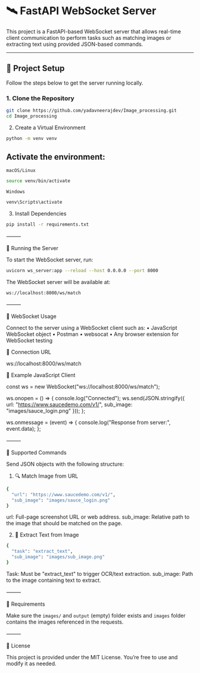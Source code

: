 # 🛰️ FastAPI WebSocket Server

This project is a FastAPI-based WebSocket server that allows real-time client communication to perform tasks such as matching images or extracting text using provided JSON-based commands.

---

## 📁 Project Setup

Follow the steps below to get the server running locally.

### 1. Clone the Repository

```bash
git clone https://github.com/yadavneerajdev/Image_processing.git
cd Image_processing
```

2. Create a Virtual Environment

```bash
python -m venv venv
```

## Activate the environment:

`macOS/Linux`

```bash
source venv/bin/activate
```

`Windows`

```bash
venv\Scripts\activate
```

3. Install Dependencies

```bash
pip install -r requirements.txt
```

⸻

🚀 Running the Server

To start the WebSocket server, run:

```bash
uvicorn ws_server:app --reload --host 0.0.0.0 --port 8000
```

The WebSocket server will be available at:

`ws://localhost:8000/ws/match`

⸻

🔌 WebSocket Usage

Connect to the server using a WebSocket client such as:
• JavaScript WebSocket object
• Postman
• websocat
• Any browser extension for WebSocket testing

🔗 Connection URL

ws://localhost:8000/ws/match

🧠 Example JavaScript Client

const ws = new WebSocket("ws://localhost:8000/ws/match");

ws.onopen = () => {
console.log("Connected");
ws.send(JSON.stringify({
url: "https://www.saucedemo.com/v1/",
sub_image: "images/sauce_login.png"
}));
};

ws.onmessage = (event) => {
console.log("Response from server:", event.data);
};

⸻

🧪 Supported Commands

Send JSON objects with the following structure:

1. 🔍 Match Image from URL

```bash
{
  "url": "https://www.saucedemo.com/v1/",
  "sub_image": "images/sauce_login.png"
}
```

url: Full-page screenshot URL or web address.
sub_image: Relative path to the image that should be matched on the page.

2. 📝 Extract Text from Image

```bash
{
  "task": "extract_text",
  "sub_image": "images/sub_image.png"
}
```

Task: Must be "extract_text" to trigger OCR/text extraction.
sub_image: Path to the image containing text to extract.

⸻

📄 Requirements

Make sure the `images/` and `output` (empty) folder exists and `images` folder contains the images referenced in the requests.

⸻

🧾 License

This project is provided under the MIT License. You’re free to use and modify it as needed.
